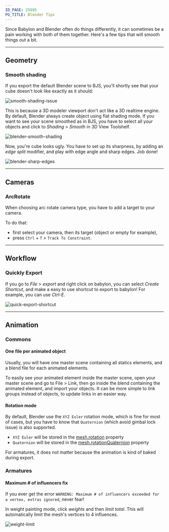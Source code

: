 ```yaml
---
ID_PAGE: 25095
PG_TITLE: Blender Tips
---
```


Since Babylon and Blender often do things differently, it can sometimes be a pain working with both of them together. Here's a few tips that will smooth things out a bit.

---

## Geometry

### Smooth shading

If you export the default Blender scene to BJS, you'll shortly see that your cube doesn't look like exactly as it should:

![smooth-shading-issue](/img/exporters/blender/smooth-shading-basic-issue.png)

This is because a 3D modeler viewport don't act like a 3D realtime engine. By default, Blender always create object using flat shading mode.
If you want to see your scene smoothed as in BJS, you have to select all your objects and click to  *Shading* > *Smooth* in 3D View Toolshelf.

![blender-smooth-shading](/img/exporters/blender/blender-smooth-shading.png)

Now, you're cube looks ugly. You have to set up its sharpness, by adding an *edge split* modifier, and play with edge angle and sharp edges. Job done!

![blender-sharp-edges](/img/exporters/blender/blender-smooth-shading-sharpness.png)

---

## Cameras

### ArcRotate

When choosing arc rotate camera type, you have to add a target to your camera. 

To do that:

* first select your camera, then its target (object or empty for example),
* press `Ctrl` + `T` > `Track To Constraint`.

---

## Workflow

### Quickly Export

If you go to *File* > *export* and right click on babylon, you can select *Create Shortcut*, and make a easy to use shortcut to export to babylon! For example, you can use *Ctrl-E*.

![quick-export-shortcut](/img/exporters/blender/quick-export-shortcut.png)

---

## Animation

### Commons

#### One file per animated object

Usually, you will have one master scene containing all statics elements, and a blend file for each animated elements.

To easily see your animated element inside the master scene, open your master scene and go to File > Link, then go inside the blend containing the animated element, and import your objects. It can be more simple to link groups instead of objects, to update links in an easier way.

#### Rotation mode

By default, Blender use the `XYZ Euler` rotation mode, which is fine for most of cases, but you have to know that `Quaternion` (which avoid gimbal lock issue) is also supported.

- `XYZ Euler` will be stored in the [mesh.rotation](//doc.babylonjs.com/api/classes/babylon.mesh#rotation) property
- `Quaternion` will be stored in the [mesh.rotationQuaternion](//doc.babylonjs.com/api/classes/babylon.mesh#rotationquaternion) property

For armatures, it does not matter because the animation is kind of baked during export.

### Armatures

#### Maximum # of influencers fix

If you ever get the error ``` WARNING: Maximum # of influencers exceeded for a vertex, extras ignored ```, never fear!

In weight painting mode, click *weights* and then *limit total*. This will automatically limit the mesh's vertices to 4 influences.

![weight-limit](/img/exporters/blender/weight-limit.png)
